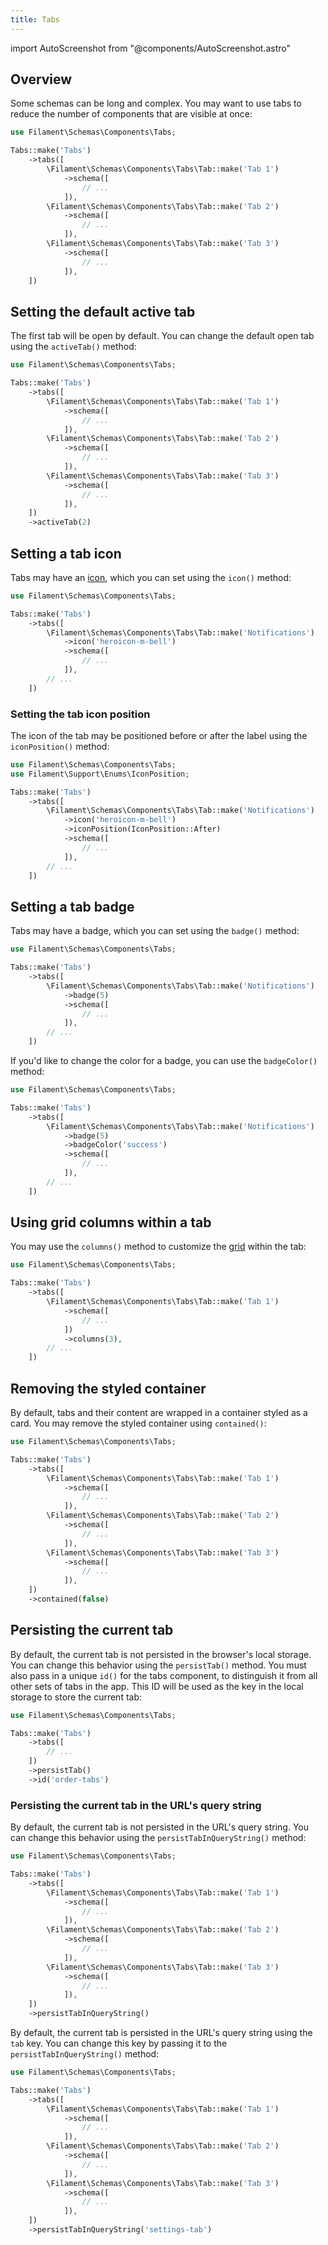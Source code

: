 ```yaml
---
title: Tabs
---
```

import AutoScreenshot from "@components/AutoScreenshot.astro"

## Overview

Some schemas can be long and complex. You may want to use tabs to reduce the number of components that are visible at once:

```php
use Filament\Schemas\Components\Tabs;

Tabs::make('Tabs')
    ->tabs([
        \Filament\Schemas\Components\Tabs\Tab::make('Tab 1')
            ->schema([
                // ...
            ]),
        \Filament\Schemas\Components\Tabs\Tab::make('Tab 2')
            ->schema([
                // ...
            ]),
        \Filament\Schemas\Components\Tabs\Tab::make('Tab 3')
            ->schema([
                // ...
            ]),
    ])
```

<AutoScreenshot name="schemas/layout/tabs/simple" alt="Tabs" version="4.x" />

## Setting the default active tab

The first tab will be open by default. You can change the default open tab using the `activeTab()` method:

```php
use Filament\Schemas\Components\Tabs;

Tabs::make('Tabs')
    ->tabs([
        \Filament\Schemas\Components\Tabs\Tab::make('Tab 1')
            ->schema([
                // ...
            ]),
        \Filament\Schemas\Components\Tabs\Tab::make('Tab 2')
            ->schema([
                // ...
            ]),
        \Filament\Schemas\Components\Tabs\Tab::make('Tab 3')
            ->schema([
                // ...
            ]),
    ])
    ->activeTab(2)
```

## Setting a tab icon

Tabs may have an [icon](../../styling/icons), which you can set using the `icon()` method:

```php
use Filament\Schemas\Components\Tabs;

Tabs::make('Tabs')
    ->tabs([
        \Filament\Schemas\Components\Tabs\Tab::make('Notifications')
            ->icon('heroicon-m-bell')
            ->schema([
                // ...
            ]),
        // ...
    ])
```

<AutoScreenshot name="schemas/layout/tabs/icons" alt="Tabs with icons" version="4.x" />

### Setting the tab icon position

The icon of the tab may be positioned before or after the label using the `iconPosition()` method:

```php
use Filament\Schemas\Components\Tabs;
use Filament\Support\Enums\IconPosition;

Tabs::make('Tabs')
    ->tabs([
        \Filament\Schemas\Components\Tabs\Tab::make('Notifications')
            ->icon('heroicon-m-bell')
            ->iconPosition(IconPosition::After)
            ->schema([
                // ...
            ]),
        // ...
    ])
```

<AutoScreenshot name="schemas/layout/tabs/icons-after" alt="Tabs with icons after their labels" version="4.x" />

## Setting a tab badge

Tabs may have a badge, which you can set using the `badge()` method:

```php
use Filament\Schemas\Components\Tabs;

Tabs::make('Tabs')
    ->tabs([
        \Filament\Schemas\Components\Tabs\Tab::make('Notifications')
            ->badge(5)
            ->schema([
                // ...
            ]),
        // ...
    ])
```

<AutoScreenshot name="schemas/layout/tabs/badges" alt="Tabs with badges" version="4.x" />

If you'd like to change the color for a badge, you can use the `badgeColor()` method:

```php
use Filament\Schemas\Components\Tabs;

Tabs::make('Tabs')
    ->tabs([
        \Filament\Schemas\Components\Tabs\Tab::make('Notifications')
            ->badge(5)
            ->badgeColor('success')
            ->schema([
                // ...
            ]),
        // ...
    ])
```

## Using grid columns within a tab

You may use the `columns()` method to customize the [grid](grid) within the tab:

```php
use Filament\Schemas\Components\Tabs;

Tabs::make('Tabs')
    ->tabs([
        \Filament\Schemas\Components\Tabs\Tab::make('Tab 1')
            ->schema([
                // ...
            ])
            ->columns(3),
        // ...
    ])
```

## Removing the styled container

By default, tabs and their content are wrapped in a container styled as a card. You may remove the styled container using `contained()`:

```php
use Filament\Schemas\Components\Tabs;

Tabs::make('Tabs')
    ->tabs([
        \Filament\Schemas\Components\Tabs\Tab::make('Tab 1')
            ->schema([
                // ...
            ]),
        \Filament\Schemas\Components\Tabs\Tab::make('Tab 2')
            ->schema([
                // ...
            ]),
        \Filament\Schemas\Components\Tabs\Tab::make('Tab 3')
            ->schema([
                // ...
            ]),
    ])
    ->contained(false)
```

## Persisting the current tab

By default, the current tab is not persisted in the browser's local storage. You can change this behavior using the `persistTab()` method. You must also pass in a unique `id()` for the tabs component, to distinguish it from all other sets of tabs in the app. This ID will be used as the key in the local storage to store the current tab:

```php
use Filament\Schemas\Components\Tabs;

Tabs::make('Tabs')
    ->tabs([
        // ...
    ])
    ->persistTab()
    ->id('order-tabs')
```

### Persisting the current tab in the URL's query string

By default, the current tab is not persisted in the URL's query string. You can change this behavior using the `persistTabInQueryString()` method:

```php
use Filament\Schemas\Components\Tabs;

Tabs::make('Tabs')
    ->tabs([
        \Filament\Schemas\Components\Tabs\Tab::make('Tab 1')
            ->schema([
                // ...
            ]),
        \Filament\Schemas\Components\Tabs\Tab::make('Tab 2')
            ->schema([
                // ...
            ]),
        \Filament\Schemas\Components\Tabs\Tab::make('Tab 3')
            ->schema([
                // ...
            ]),
    ])
    ->persistTabInQueryString()
```

By default, the current tab is persisted in the URL's query string using the `tab` key. You can change this key by passing it to the `persistTabInQueryString()` method:

```php
use Filament\Schemas\Components\Tabs;

Tabs::make('Tabs')
    ->tabs([
        \Filament\Schemas\Components\Tabs\Tab::make('Tab 1')
            ->schema([
                // ...
            ]),
        \Filament\Schemas\Components\Tabs\Tab::make('Tab 2')
            ->schema([
                // ...
            ]),
        \Filament\Schemas\Components\Tabs\Tab::make('Tab 3')
            ->schema([
                // ...
            ]),
    ])
    ->persistTabInQueryString('settings-tab')
```

